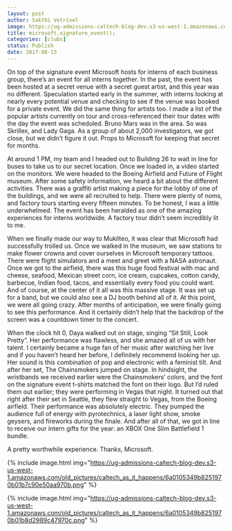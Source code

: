 ```yaml
---
layout: post
author: Sakthi Vetrivel
image: https://ug-admissions-caltech-blog-dev.s3-us-west-1.amazonaws.com/old_pictures/caltech_as_it_happens/6a0105349b8251970b01b7c90e5099970b.jpg
title: microsoft.signature_event();
categories: [clubs]
status: Publish
date: 2017-08-13
---
```


On top of the signature event Microsoft hosts for interns of each business group, there’s an event for all interns together. In the past, the event has been hosted at a secret venue with a secret guest artist, and this year was no different. Speculation started early in the summer, with interns looking at nearly every potential venue and checking to see if the venue was booked for a private event. We did the same thing for artists too. I made a list of the popular artists currently on tour and cross-referenced their tour dates with the day the event was scheduled. Bruno Mars was in the area. So was Skrillex, and Lady Gaga. As a group of about 2,000 investigators, we got close, but we didn’t figure it out. Props to Microsoft for keeping that secret for months.

At around 1 PM, my team and I headed out to Building 26 to wait in line for buses to take us to our secret location. Once we loaded in, a video started on the monitors. We were headed to the Boeing Airfield and Future of Flight museum. After some safety information, we heard a bit about the different activities. There was a graffiti artist making a piece for the lobby of one of the buildings, and we were all recruited to help. There were plenty of noms, and factory tours starting every fifteen minutes. To be honest, I was a little underwhelmed. The event has been heralded as one of the amazing experiences for interns worldwide. A factory tour didn’t seem incredibly lit to me.

When we finally made our way to Mukilteo, it was clear that Microsoft had successfully trolled us. Once we walked in the museum, we saw stations to make flower crowns and cover ourselves in Microsoft temporary tattoos. There were flight simulators and a meet and greet with a NASA astronaut. Once we got to the airfield, there was this huge food festival with mac and cheese, seafood, Mexican street corn, ice cream, cupcakes, cotton candy, barbecue, Indian food, tacos, and essentially every food you could want. And of course, at the center of it all was this massive stage. It was set up for a band, but we could also see a DJ booth behind all of it. At this point, we were all going crazy. After months of anticipation, we were finally going to see this performance. And it certainly didn’t help that the backdrop of the screen was a countdown timer to the concert.

When the clock hit 0, Daya walked out on stage, singing “Sit Still, Look Pretty”. Her performance was flawless, and she amazed all of us with her talent. I certainly became a huge fan of her music after watching her live and if you haven’t heard her before, I definitely recommend looking her up. Her sound is this combination of pop and electronic with a feminist tilt. And after her set, The Chainsmokers jumped on stage. In hindsight, the wristbands we received earlier were the Chainsmokers’ colors, and the font on the signature event t-shirts matched the font on their logo. But I’d ruled them out earlier; they were performing in Vegas that night. It turned out that right after their set in Seattle, they flew straight to Vegas, from the Boeing airfield. Their performance was absolutely electric. They pumped the audience full of energy with pyrotechnics, a laser light show, smoke geysers, and fireworks during the finale. And after all of that, we got in line to receive our intern gifts for the year: an XBOX One Slim Battlefield 1 bundle.

A pretty worthwhile experience. Thanks, Microsoft.


{% include image.html img="https://ug-admissions-caltech-blog-dev.s3-us-west-1.amazonaws.com/old_pictures/caltech_as_it_happens/6a0105349b8251970b01b7c90e50aa970b.png" %}

{% include image.html img="https://ug-admissions-caltech-blog-dev.s3-us-west-1.amazonaws.com/old_pictures/caltech_as_it_happens/6a0105349b8251970b01b8d2989c47970c.png" %}
